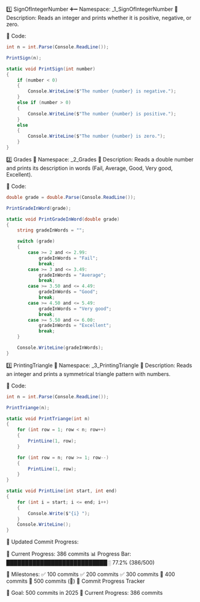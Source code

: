 1️⃣ SignOfIntegerNumber ➕➖
Namespace: _1_SignOfIntegerNumber
📌 Description:
Reads an integer and prints whether it is positive, negative, or zero.

📝 Code:
```csharp
int n = int.Parse(Console.ReadLine());

PrintSign(n);

static void PrintSign(int number)
{
    if (number < 0)
    {
        Console.WriteLine($"The number {number} is negative.");
    }
    else if (number > 0)
    {
        Console.WriteLine($"The number {number} is positive.");
    }
    else
    {
        Console.WriteLine($"The number {number} is zero.");
    }
}
```

2️⃣ Grades 📝
Namespace: _2_Grades
📌 Description:
Reads a double number and prints its description in words (Fail, Average, Good, Very good, Excellent).

📝 Code:
```csharp
double grade = double.Parse(Console.ReadLine());

PrintGradeInWord(grade);

static void PrintGradeInWord(double grade)
{
    string gradeInWords = "";

    switch (grade)
    {
        case >= 2 and <= 2.99:
            gradeInWords = "Fail";
            break;
        case >= 3 and <= 3.49:
            gradeInWords = "Average";
            break;
        case >= 3.50 and <= 4.49:
            gradeInWords = "Good";
            break;
        case >= 4.50 and <= 5.49:
            gradeInWords = "Very good";
            break;
        case >= 5.50 and <= 6.00:
            gradeInWords = "Excellent";
            break;
    }

    Console.WriteLine(gradeInWords);
}
```

3️⃣ PrintingTriangle 🔺
Namespace: _3_PrintingTriangle
📌 Description:
Reads an integer and prints a symmetrical triangle pattern with numbers.

📝 Code:
```csharp
int n = int.Parse(Console.ReadLine());

PrintTriange(n);

static void PrintTriange(int n)
{
    for (int row = 1; row < n; row++)
    {
        PrintLine(1, row);
    }

    for (int row = n; row >= 1; row--)
    {
        PrintLine(1, row);
    }
}

static void PrintLine(int start, int end)
{
    for (int i = start; i <= end; i++)
    {
        Console.Write($"{i} ");
    }
    Console.WriteLine();
}
```

📅 Updated Commit Progress:

📅 Current Progress: 386 commits
📊 Progress Bar:
███████████████████████████░ 77.2% (386/500)

📌 Milestones:
✅ 100 commits
✅ 200 commits
✅ 300 commits
🔲 400 commits
🔲 500 commits (🎉)
🎯 Commit Progress Tracker

🚀 Goal: 500 commits in 2025
📅 Current Progress: 386 commits
